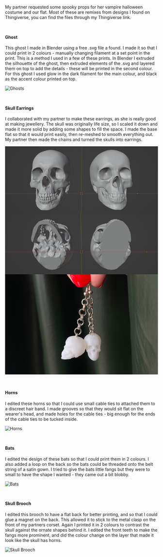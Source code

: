 
My partner requested some spooky props for her vampire halloween costume and our flat. Most of these are remixes from designs I found on Thingiverse, you can find the files through my Thingiverse link.

  <div style="height: 1em"> </div>

#### Ghost

This ghost I made in Blender using a free .svg file a found. I made it so that I could print in 2 colours - manually changing filament at a set point in the print. This is a method I used in a few of these prints. In Blender I extruded the silhouette of the ghost, then extruded elements of the .svg and layered them on top to add the details - these will be printed in the second colour. For this ghost I used glow in the dark filament for the main colour, and black as the accent colour printed on top.

![Ghosts](./images/12-ghosts.png)

  <div style="height: 1em"> </div>

#### Skull Earrings

I collaborated with my partner to make these earrings, as she is really good at making jewellery. The skull was originally life size, so I scaled it down and made it more solid by adding some shapes to fill the space. I made the base flat so that it would print easily, then re-meshed to smooth everything out. My partner then made the chains and turned the skulls into earrings.

![Earrings](./images/12-earrings.png)

  <div style="height: 1em"> </div>

#### Horns

I edited these horns so that I could use small cable ties to attached them to a discreet hair band. I made grooves so that they would sit flat on the wearer's head, and made holes for the cable ties - big enough for the ends of the cable ties to be tucked inside.

![Horns](./images/12-horns.png)

  <div style="height: 1em"> </div>

#### Bats

I edited the design of these bats so that I could print them in 2 colours. I also added a loop on the back so the bats could be threaded onto the belt string of a satin gown. I tried to give the bats little fangs but they were to small to have the shape I wanted - they came out a bit blobby.

![Bats](./images/12-bats.png)

  <div style="height: 1em"> </div>

#### Skull Brooch

I edited this brooch to have a flat back for better printing, and so that I could glue a magnet on the back. This allowed it to stick to the metal clasp on the front of my partners corset. Again I printed it in 2 colours to contrast the skull against the ornate shapes behind it. I edited the front teeth to make the fangs more prominent, and did the colour change on the layer that made it look like the skull has horns.

![Skull Brooch](./images/12-skull-brooch.png)




  <div style="height: 1em"> </div>
